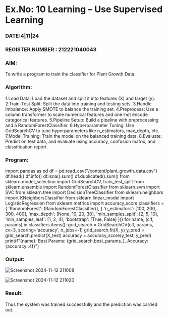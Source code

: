 # Ex.No: 10 Learning – Use Supervised Learning  
### DATE:4|11|24                                                                            
### REGISTER NUMBER : 212221040043
### AIM: 
  To write a program to train the classifier for Plant Growth Data.
###  Algorithm:
 1.Load Data: Load the dataset and split it into features (X) and target 
(y). 
2.Train-Test Split: Split the data into training and testing sets. 
3.Handle Imbalance: Apply SMOTE to balance the training set.
 4.Preprocess: Use a column transformer to scale numerical features and 
one-hot encode categorical
 features. 
5.Pipeline Setup: Build a pipeline with preprocessing and a 
RandomForestClassifier.
 6.Hyperparameter Tuning: Use GridSearchCV to tune hyperparameters like 
n_estimators,
 max_depth, etc.
 7.Model Training: Train the model on the balanced training data. 
8.Evaluate: Predict
 on test data, and evaluate using accuracy, confusion matrix, and 
classification report.
### Program:
 import pandas as pd
 df = pd.read_csv("/content/plant_growth_data.csv")
 df.head()
 df.info()
 df.isna().sum()
 df.duplicated().sum()
 from sklearn.model_selection import GridSearchCV, train_test_split
 from sklearn.ensemble import RandomForestClassifier
 from sklearn.svm import SVC
 from sklearn.tree import DecisionTreeClassifier
 from sklearn.neighbors import KNeighborsClassifier
 from sklearn.linear_model import LogisticRegression
 from sklearn.metrics import accuracy_score
 classifiers = {
    'RandomForest': (RandomForestClassifier(), {
        'n_estimators': [100, 200, 300, 400],
        'max_depth': [None, 10, 20, 30],
        'min_samples_split': [2, 5, 10],
        'min_samples_leaf': [1, 2, 4],
        'bootstrap': [True, False]
    })}
 for name, (clf, params) in classifiers.items():
    grid_search = GridSearchCV(clf, params, cv=3, scoring='accuracy', 
n_jobs=-1)
    grid_search.fit(X, y)
    y_pred = grid_search.predict(X_test)
    accuracy = accuracy_score(y_test, y_pred)
    print(f"{name}: Best Params: {grid_search.best_params_}, Accuracy: 
{accuracy:.4f}")

### Output:
![Screenshot 2024-11-12 211008](https://github.com/user-attachments/assets/41e6dcfa-f758-4c9c-91f3-b85c58bd9f36)

![Screenshot 2024-11-12 211020](https://github.com/user-attachments/assets/87c06920-1355-4241-b4b8-9d905d5fe547)

### Result:
Thus the system was trained successfully and the prediction was carried out.

